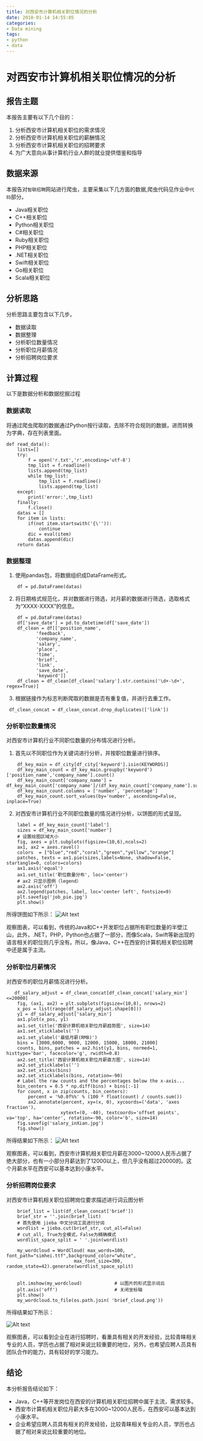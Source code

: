 ```yaml
---
title: 对西安市计算机相关职位情况的分析
date: 2018-01-14 14:55:05
categories:
- Data mining
tags:
- python
- data
---
```


# 对西安市计算机相关职位情况的分析


## 报告主题

本报告主要有以下几个目的：

1. 分析西安市计算机相关职位的需求情况
2. 分析西安市计算机相关职位的薪酬情况
3. 分析西安市计算机相关职位的招聘要求
4. 为广大意向从事计算机行业人群的就业提供借鉴和指导

## 数据来源
本报告对`智联招聘`网站进行爬虫，主要采集以下几方面的数据,爬虫代码见作业中`代码`部分。

* Java相关职位
* C++相关职位
* Python相关职位
* C#相关职位
* Ruby相关职位
* PHP相关职位
* .NET相关职位
* Swift相关职位
* Go相关职位
* Scala相关职位

## 分析思路

分析思路主要包含以下几步。

- 数据读取
- 数据整理
- 分析职位数量情况
- 分析职位月薪情况
- 分析招聘岗位要求

## 计算过程
以下是数据分析和数据挖掘过程

### 数据读取
将通过爬虫爬取的数据通过Python按行读取，去除不符合规则的数据，进而转换为字典，存在列表里面。
```
def read_data():
    lists=[]
    try:
        f = open('r.txt','r',encoding='utf-8')
        tmp_list = f.readline()
        lists.append(tmp_list)
        while tmp_list:
            tmp_list = f.readline()
            lists.append(tmp_list)
    except:
        print('error:',tmp_list)
    finally:
        f.close()     
    datas = []  
    for item in lists:
        if(not item.startswith('{\'')):
            continue       
        dic = eval(item)
        datas.append(dic)
    return datas
```
### 数据整理
1. 使用pandas包，将数据组织成DataFrame形式。
```
    df = pd.DataFrame(datas)
```
2. 将日期格式规范化，并对数据进行筛选，对月薪的数据进行筛选，选取格式为“XXXX-XXXX”的信息。
```
    df = pd.DataFrame(datas)
    df['save_date'] = pd.to_datetime(df['save_date'])
    df_clean = df[['position_name',
           'feedback',
           'company_name',
           'salary',
           'place',
           'time',
           'brief',
           'link',
           'save_date',
           'keyword']]
    df_clean = df_clean[df_clean['salary'].str.contains('\d+-\d+', regex=True)]
```
3. 根据链接作为标志判断爬取的数据是否有重复值，并进行去重工作。
```
 df_clean_concat = df_clean_concat.drop_duplicates(['link'])
```

### 分析职位数量情况
对西安市计算机行业不同职位数量的分布情况进行分析。
1. 首先以不同职位作为关键词进行分析，并按职位数量进行排序。
```
    df_key_main = df_city[df_city['keyword'].isin(KEYWORDS)]
    df_key_main_count = df_key_main.groupby('keyword')['position_name','company_name'].count()
    df_key_main_count['company_name'] = df_key_main_count['company_name']/(df_key_main_count['company_name'].sum())
    df_key_main_count.columns = ['number', 'percentage']
    df_key_main_count.sort_values(by='number', ascending=False, inplace=True)
```
2. 对西安市计算机行业不同职位数量的情况进行分析，以饼图的形式呈现。
```
    label = df_key_main_count['label']
    sizes = df_key_main_count['number']
    # 设置绘图区域大小
    fig, axes = plt.subplots(figsize=(10,6),ncols=2)
    ax1, ax2 = axes.ravel()
    colors  = ["blue","red","coral","green","yellow","orange"] 
    patches, texts = ax1.pie(sizes,labels=None, shadow=False, startangle=0, colors=colors)
    ax1.axis('equal')  
    ax1.set_title('职位数量分布', loc='center')
    # ax2 只显示图例（legend）
    ax2.axis('off')
    ax2.legend(patches, label, loc='center left', fontsize=9)
    plt.savefig('job_pie.jpg')
    plt.show()
```
所得饼图如下所示：
![Alt text](/images/job_pie.jpg)

观察图表，可以看到，传统的Java和C++开发职位占据所有职位数量的半壁江山，此外，.NET，PHP，Python也占据了一部分，而像Scala，Swift等新出现的语言相关的职位则几乎没有。所以，像Java，C++在西安的计算机相关职位招聘中还是属于主流。

### 分析职位月薪情况
对西安市的职位月薪情况进行分析。
```
   df_salary_adjust = df_clean_concat[df_clean_concat['salary_min']<=20000]
    fig, (ax1, ax2) = plt.subplots(figsize=(10,8), nrows=2)
    x_pos = list(range(df_salary_adjust.shape[0]))
    y1 = df_salary_adjust['salary_min']
    ax1.plot(x_pos, y1)
    ax1.set_title('西安计算机相关职位月薪趋势图', size=14)
    ax1.set_xticklabels('')
    ax1.set_ylabel('最低月薪(RMB)')
    bins = [3000,6000, 9000, 12000, 15000, 18000, 21000]
    counts, bins, patches = ax2.hist(y1, bins, normed=1, histtype='bar', facecolor='g', rwidth=0.8)
    ax2.set_title('西安计算机相关职位月薪直方图', size=14)
    ax2.set_yticklabels('')
    ax2.set_xticks(bins) 
    ax2.set_xticklabels(bins, rotation=-90)
    # Label the raw counts and the percentages below the x-axis...
    bin_centers = 0.5 * np.diff(bins) + bins[:-1]
    for count, x in zip(counts, bin_centers):
        percent = '%0.0f%%' % (100 * float(count) / counts.sum())
        ax2.annotate(percent, xy=(x, 0), xycoords=('data', 'axes fraction'),
                    xytext=(0, -40), textcoords='offset points', va='top', ha='center', rotation=-90, color='b', size=14)
    fig.savefig('salary_inXian.jpg')
    fig.show() 
```
所得结果如下所示：
![Alt text](/images/salary_inXian.jpg)

观察图表，可以看到，西安市计算机相关职位月薪在3000~12000人民币占据了绝大部分，也有一小部分月薪达到了12000以上，但几乎没有超过20000的。这个月薪水平在西安可以基本达到小康水平。


### 分析招聘岗位要求
对西安市计算机相关职位招聘岗位要求描述进行词云图分析
```
    brief_list = list(df_clean_concat['brief'])
    brief_str = ''.join(brief_list)
    # 首先使用 jieba 中文分词工具进行分词
    wordlist = jieba.cut(brief_str, cut_all=False)      
    # cut_all, True为全模式，False为精确模式
    wordlist_space_split = ' '.join(wordlist)

    my_wordcloud = WordCloud( max_words=100, font_path="simhei.ttf",background_color="white",
                         max_font_size=300, random_state=42).generate(wordlist_space_split)


    plt.imshow(my_wordcloud)            # 以图片的形式显示词云
    plt.axis('off')                     # 关闭坐标轴
    plt.show()
    my_wordcloud.to_file(os.path.join( 'brief_cloud.png'))
```

所得结果如下所示：

![Alt text](/images/brief_cloud.png)

观察图表，可以看到企业在进行招聘时，看重具有相关的开发经验，比较青睐相关专业的人员，学历也占据了相对来说比较重要的地位，另外，也希望应聘人员具有团队合作的能力，具有较好的学习能力。

## 结论
本分析报告结论如下：

- Java，C++等开发岗位在西安的计算机相关职位招聘中属于主流，需求较多。
- 西安市计算机相关职位月薪大多在3000~12000人民币，在西安可以基本达到小康水平。
- 企业希望应聘人员具有相关的开发经验，比较青睐相关专业的人员，学历也占据了相对来说比较重要的地位。
